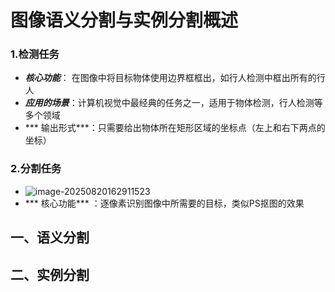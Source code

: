 # 图像语义分割与实例分割概述

### 1.检测任务

- ***核心功能***： 在图像中将目标物体使用边界框框出，如行人检测中框出所有的行人
- ***应用的场景***：计算机视觉中最经典的任务之一，适用于物体检测，行人检测等多个领域
- *** 输出形式***：只需要给出物体所在矩形区域的坐标点（左上和右下两点的坐标）

### 2.分割任务

- ![image-20250820162911523](C:\Users\qd\AppData\Roaming\Typora\typora-user-images\image-20250820162911523.png)
- *** 核心功能*** ：逐像素识别图像中所需要的目标，类似PS抠图的效果



## 一、语义分割



## 二、实例分割





